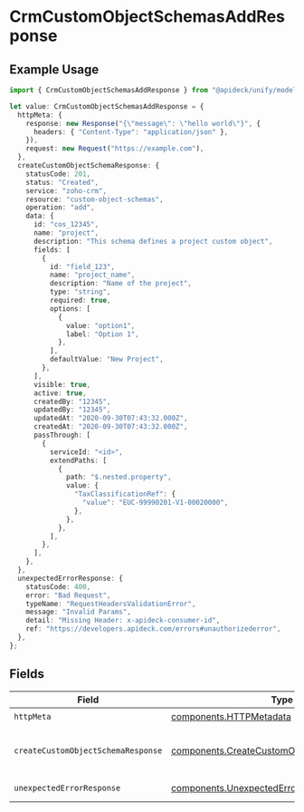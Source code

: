# CrmCustomObjectSchemasAddResponse

## Example Usage

```typescript
import { CrmCustomObjectSchemasAddResponse } from "@apideck/unify/models/operations";

let value: CrmCustomObjectSchemasAddResponse = {
  httpMeta: {
    response: new Response("{\"message\": \"hello world\"}", {
      headers: { "Content-Type": "application/json" },
    }),
    request: new Request("https://example.com"),
  },
  createCustomObjectSchemaResponse: {
    statusCode: 201,
    status: "Created",
    service: "zoho-crm",
    resource: "custom-object-schemas",
    operation: "add",
    data: {
      id: "cos_12345",
      name: "project",
      description: "This schema defines a project custom object",
      fields: [
        {
          id: "field_123",
          name: "project_name",
          description: "Name of the project",
          type: "string",
          required: true,
          options: [
            {
              value: "option1",
              label: "Option 1",
            },
          ],
          defaultValue: "New Project",
        },
      ],
      visible: true,
      active: true,
      createdBy: "12345",
      updatedBy: "12345",
      updatedAt: "2020-09-30T07:43:32.000Z",
      createdAt: "2020-09-30T07:43:32.000Z",
      passThrough: [
        {
          serviceId: "<id>",
          extendPaths: [
            {
              path: "$.nested.property",
              value: {
                "TaxClassificationRef": {
                  "value": "EUC-99990201-V1-00020000",
                },
              },
            },
          ],
        },
      ],
    },
  },
  unexpectedErrorResponse: {
    statusCode: 400,
    error: "Bad Request",
    typeName: "RequestHeadersValidationError",
    message: "Invalid Params",
    detail: "Missing Header: x-apideck-consumer-id",
    ref: "https://developers.apideck.com/errors#unauthorizederror",
  },
};
```

## Fields

| Field                                                                                                      | Type                                                                                                       | Required                                                                                                   | Description                                                                                                |
| ---------------------------------------------------------------------------------------------------------- | ---------------------------------------------------------------------------------------------------------- | ---------------------------------------------------------------------------------------------------------- | ---------------------------------------------------------------------------------------------------------- |
| `httpMeta`                                                                                                 | [components.HTTPMetadata](../../models/components/httpmetadata.md)                                         | :heavy_check_mark:                                                                                         | N/A                                                                                                        |
| `createCustomObjectSchemaResponse`                                                                         | [components.CreateCustomObjectSchemaResponse](../../models/components/createcustomobjectschemaresponse.md) | :heavy_minus_sign:                                                                                         | Custom object schema created                                                                               |
| `unexpectedErrorResponse`                                                                                  | [components.UnexpectedErrorResponse](../../models/components/unexpectederrorresponse.md)                   | :heavy_minus_sign:                                                                                         | Unexpected error                                                                                           |